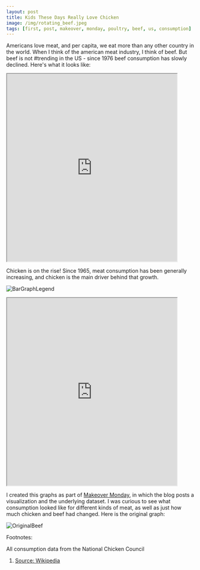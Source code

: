 ```yaml
---
layout: post
title: Kids These Days Really Love Chicken
image: /img/rotating_beef.jpeg
tags: [first, post, makeover, monday, poultry, beef, us, consumption]
---
```

Americans love meat, and per capita, we eat more than any other country in the world. When I think of the american meat industry, I think of beef. But beef is not #trending in the US - since 1976 beef consumption has slowly declined. Here's what it looks like:


<!--LINE GRAPHS ON CHANGE IN CHICKEN/BEEF>
<style>
.responsive-wrap iframe{ max-width: 100%;}
</style>
<div class="responsive-wrap">
<!-- this is the embed code provided by Google -->
  <iframe src="https://public.tableau.com/views/ChangeinMeatConsumption/Change?:showVizHome=no&:embed=true" width="90%" height="500"></iframe>
<!-- Google embed ends -->
<!--</div>-->


Chicken is on the rise! Since 1965, meat consumption has been generally increasing, and chicken is the main driver behind that growth.


<!-- Poultry Legend -->
![BarGraphLegend](http://mattdorros.com/img/legend_poutry.png)


<!-- BAR CHARTS ON US MEAT CONSUMPTION -->
<style>
.responsive-wrap iframe{ max-width: 100%;}
</style>
<div class="responsive-wrap">
<!-- this is the embed code provided by Google -->
  <iframe src="https://public.tableau.com/views/USMeatConsumptionbyYear/MeatConsumptionDashboard?:showVizHome=no&:embed=true" width="90%" height="500"></iframe>
<!-- Google embed ends -->
</div>

I created this graphs as part of [Makeover Monday](http://www.makeovermonday.co.uk/), in which the blog posts a visualization and the underlying dataset. I was curious to see what consumption looked like for different kinds of meat, as well as just how much chicken and beef had changed. Here is the original graph:

![OriginalBeef](original_meat_graph.png)




Footnotes:

All consumption data from the National Chicken Council
1. [Source: Wikipedia](https://en.wikipedia.org/wiki/List_of_countries_by_meat_consumption)

